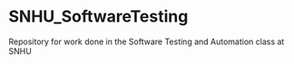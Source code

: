 # SNHU_SoftwareTesting
Repository for work done in the Software Testing and Automation class at SNHU
